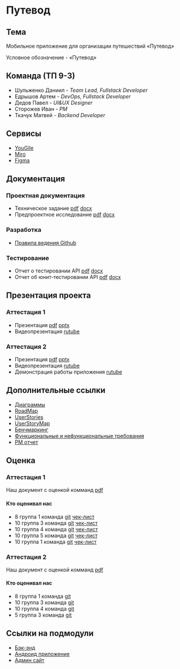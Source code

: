 # Путевод

## Тема

Мобильное приложение для организации путешествий «Путевод»

Условное обозначение -  «Путевод»

## Команда (ТП 9-3)
- Шульженко Даниил - _Team Lead,  Fullstack Developer_
- Едрышов Артем - _DevOps, Fullstack Developer_
- Дедов Павел - _UI&UX Designer_
- Сторожев Иван - _PM_
- Ткачук Матвей - _Backend Developer_


## Сервисы
- [YouGile](https://ru.yougile.com/board/omhvp9x1qyhi)
- [Miro](https://miro.com/app/board/uXjVIYva4nE=/?share_link_id=394660775732)
- [Figma](https://www.figma.com/design/i1XMvFY416x6mRHShnTiae/%D0%9C%D0%B0%D0%BA%D0%B5%D1%82%D1%8B-%D1%8D%D0%BA%D1%80%D0%B0%D0%BD%D0%BE%D0%B2?node-id=0-1&t=V7XbBXds7FWrAqtp-1)

## Документация

### Проектная документация
- Техническое задание
[pdf](https://github.com/slash0t/travel-planner/blob/main/documentation/%D1%82%D0%B5%D1%85%D0%BD%D0%B8%D1%87%D0%B5%D1%81%D0%BA%D0%BE%D0%B5%20%D0%B7%D0%B0%D0%B4%D0%B0%D0%BD%D0%B8%D0%B5/TZ_OS.pdf) 
[docx](https://github.com/slash0t/travel-planner/blob/main/documentation/%D1%82%D0%B5%D1%85%D0%BD%D0%B8%D1%87%D0%B5%D1%81%D0%BA%D0%BE%D0%B5%20%D0%B7%D0%B0%D0%B4%D0%B0%D0%BD%D0%B8%D0%B5/TZ_OS.docx)
- Предпроектное исследование
[pdf](https://github.com/slash0t/travel-planner/blob/main/documentation/%D0%9F%D1%80%D0%B5%D0%B4%D0%BF%D1%80%D0%BE%D0%B5%D0%BA%D1%82%D0%BD%D0%BE%D0%B5%20%D0%B8%D1%81%D1%81%D0%BB%D0%B5%D0%B4%D0%BE%D0%B2%D0%B0%D0%BD%D0%B8%D0%B5.pdf) 
[docx](https://github.com/slash0t/travel-planner/blob/main/documentation/%D0%9F%D1%80%D0%B5%D0%B4%D0%BF%D1%80%D0%BE%D0%B5%D0%BA%D1%82%D0%BD%D0%BE%D0%B5%20%D0%B8%D1%81%D1%81%D0%BB%D0%B5%D0%B4%D0%BE%D0%B2%D0%B0%D0%BD%D0%B8%D0%B5.docx)

### Разработка
- [Правила ведения Github](https://app.weeek.net/s/pravila-vedeniya-github-document-Nzc3NTcxfDllODdjODlkLTIyOWYtNDk0ZS1hZmYwLTJiMjI2NjY3NWQ1Ng==)

### Тестирование
- Отчет о тестировании API
[pdf](https://github.com/slash0t/travel-planner/blob/main/documentation/%D1%82%D0%B5%D1%81%D1%82%D0%B8%D1%80%D0%BE%D0%B2%D0%B0%D0%BD%D0%B8%D0%B5/%D0%9E%D1%82%D1%87%D0%B5%D1%82%20%D0%BE%20%D1%82%D0%B5%D1%81%D1%82%D0%B8%D1%80%D0%BE%D0%B2%D0%B0%D0%BD%D0%B8%D0%B8%20API.pdf) 
[docx](https://github.com/slash0t/travel-planner/blob/main/documentation/%D1%82%D0%B5%D1%81%D1%82%D0%B8%D1%80%D0%BE%D0%B2%D0%B0%D0%BD%D0%B8%D0%B5/%D0%9E%D1%82%D1%87%D0%B5%D1%82%20%D0%BE%20%D1%82%D0%B5%D1%81%D1%82%D0%B8%D1%80%D0%BE%D0%B2%D0%B0%D0%BD%D0%B8%D0%B8%20API.docx)
- Отчет об юнит-тестировании API
[pdf](https://github.com/slash0t/travel-planner/blob/main/documentation/%D1%82%D0%B5%D1%81%D1%82%D0%B8%D1%80%D0%BE%D0%B2%D0%B0%D0%BD%D0%B8%D0%B5/%D0%9E%D1%82%D1%87%D0%B5%D1%82%20%D0%BE%D0%B1%20%D1%8E%D0%BD%D0%B8%D1%82-%D1%82%D0%B5%D1%81%D1%82%D0%B8%D1%80%D0%BE%D0%B2%D0%B0%D0%BD%D0%B8%D0%B8.pdf) 
[docx](https://github.com/slash0t/travel-planner/blob/main/documentation/%D1%82%D0%B5%D1%81%D1%82%D0%B8%D1%80%D0%BE%D0%B2%D0%B0%D0%BD%D0%B8%D0%B5/%D0%9E%D1%82%D1%87%D0%B5%D1%82%20%D0%BE%D0%B1%20%D1%8E%D0%BD%D0%B8%D1%82-%D1%82%D0%B5%D1%81%D1%82%D0%B8%D1%80%D0%BE%D0%B2%D0%B0%D0%BD%D0%B8%D0%B8.docx)

## Презентация проекта

### Аттестация 1
- Презентация
[pdf](https://github.com/slash0t/travel-planner/blob/main/presentation/Putevod.pdf)
[pptx](https://github.com/slash0t/travel-planner/blob/main/presentation/Putevod.pptx)
- Видеопрезентация
[rutube](https://rutube.ru/video/private/67167c97d63c9ba0afe738ea44c91877/?r=wd&p=XMlqmLNEu18EGbV2LvDyBA)

### Аттестация 2
- Презентация
[pdf](https://github.com/slash0t/travel-planner/blob/main/presentation/Putevod2Att.pdf)
[pptx](https://github.com/slash0t/travel-planner/blob/main/presentation/Putevod2Att.pptx)
- Видеопрезентация
[rutube](https://rutube.ru/video/private/78102f6c71ad1cd59ceda8b27c8c3452/?p=fni3ZzyqOZqz9auuSBbaPw)
- Демонстрация работы приложения
[rutube](https://rutube.ru/video/private/bfac46df6e0191317f7137cf63087269/?p=Pf2dC9sEjjeXAKK-Oc08pg)

## Дополнительные ссылки
- [Диаграммы](https://miro.com/app/board/uXjVIYva4nE=/?moveToWidget=3458764622661006601&cot=14)
- [RoadMap](https://miro.com/app/board/uXjVIYva4nE=/?moveToWidget=3458764622661121521&cot=14)
- [UserStories](https://docs.google.com/spreadsheets/d/1DPySmOftrjb9FkqHWJtX-5rHa66Ukl_cUHwk_9u7YXs/edit?gid=1267351248#gid=1267351248)
- [UserStoryMap](https://miro.com/app/board/uXjVIYva4nE=/?moveToWidget=3458764622661425411&cot=14)
- [Бенчмаркинг](https://docs.google.com/spreadsheets/d/1DPySmOftrjb9FkqHWJtX-5rHa66Ukl_cUHwk_9u7YXs/edit?gid=1962601056#gid=1962601056)
- [Функциональные и нефункциональные требования](https://docs.google.com/document/d/15YP0tpKJv_j8BYXxnkmJblgaujJrukchXS15Wi_iMo8/edit?usp=sharing)
- [PM отчет](https://docs.google.com/document/d/15-vncc5bZwXKUgUkS_aa2VlQwW9erpKxUX0VBcxi4jg/edit?usp=sharing)

## Оценка

### Аттестация 1

 Наш документ с оценкой комманд
[pdf](https://github.com/slash0t/travel-planner/blob/main/documentation/%D0%A7%D0%B5%D0%BA%D0%BB%D0%B8%D1%81%D1%82%20%D0%BE%D1%86%D0%B5%D0%BD%D0%B8%D0%B2%D0%B0%D0%BD%D0%B8%D1%8F.pdf)

#### Кто оценивал нас

- 8 группа 1 команда
[git](https://github.com/mxnmiraii/Vkatun)
[чек-лист](https://github.com/mxnmiraii/Vkatun/blob/main/%D0%9C%D0%B5%D0%B6%D0%BA%D0%BE%D0%BC%D0%B0%D0%BD%D0%B4%D0%BD%D0%B0%D1%8F%20%D0%BF%D1%80%D0%BE%D0%B2%D0%B5%D1%80%D0%BA%D0%B0/checklist_8_1.pdf)
- 10 группа 3 команда
[git](https://github.com/git-company-tp10-1/main)
[чек-лист](https://github.com/git-company-tp10-1/main/blob/main/Documentation/%D0%A7%D0%B5%D0%BA%D0%BB%D0%B8%D1%81%D1%82%201%20%D1%8D%D1%82%D0%B0%D0%BF.pdf)
- 10 группа 4 команда
[git](https://github.com/LUFFPUFF/TPProduct)
[чек-лист](https://github.com/LUFFPUFF/TPProduct/blob/main/%D0%A7%D0%B5%D0%BA%D0%BB%D0%B8%D1%81%D1%82%201%20%D1%8D%D1%82%D0%B0%D0%BF%20-%20%D1%87%D0%B5%D0%BA%D0%BB%D0%B8%D1%81%D1%82.pdf)
- 10 группа 5 команда
[git](https://github.com/wizado7/MoneyGuard)
[чек-лист](https://docs.google.com/spreadsheets/d/1cfGVbr18j8LwufJ-sXo4wqPIhHYh7-kiY-nGHST9bUM/edit?gid=0#gid=0)
- 10 группа 1 команда
[git](https://github.com/Storix2025/Storix)
[чек-лист](https://github.com/Storix2025/Storix/blob/main/Documentation/%D1%87%D0%B5%D0%BA-%D0%BB%D0%B8%D1%81%D1%82/%D0%92%D0%93%D0%A3-%D0%A2%D0%9F.%20%D0%A7%D0%B5%D0%BA%D0%BB%D0%B8%D1%81%D1%82%201%20%D1%8D%D1%82%D0%B0%D0%BF.pdf)

### Аттестация 2

 Наш документ с оценкой комманд
[pdf](https://github.com/slash0t/travel-planner/blob/main/documentation/%D0%A7%D0%B5%D0%BA%D0%BB%D0%B8%D1%81%D1%82%20%D0%BE%D1%86%D0%B5%D0%BD%D0%B8%D0%B2%D0%B0%D0%BD%D0%B8%D1%8F%202.pdf)

#### Кто оценивал нас

- 8 группа 1 команда
[git](https://github.com/mxnmiraii/Vkatun)
- 10 группа 3 команда
[git](https://github.com/git-company-tp10-1/main)
- 10 группа 4 команда
[git](https://github.com/LUFFPUFF/TPProduct)
- 5 группа 3 команда
[git](https://github.com/TrefflyTeam)


## Ссылки на подмодули
- [Бэк-энд](https://github.com/slash0t/travel-planner-backend)
- [Андроид приложение](https://github.com/slash0t/travel-planner-android)
- [Админ сайт](https://github.com/slash0t/travel-planner-admin)